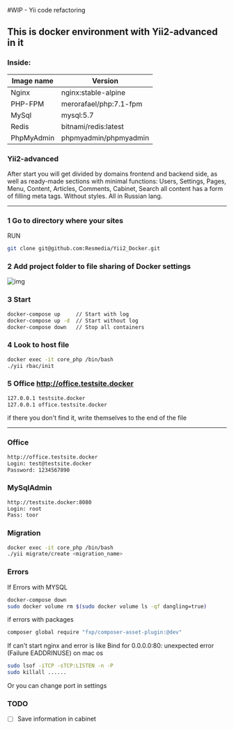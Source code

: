 #WIP - Yii code refactoring

## This is docker environment with Yii2-advanced in it 

### Inside: 

Image name | Version
------------ | -------------
Nginx | nginx:stable-alpine
PHP-FPM | merorafael/php:7.1-fpm
MySql | mysql:5.7
Redis | bitnami/redis:latest
PhpMyAdmin | phpmyadmin/phpmyadmin

### Yii2-advanced

After start you will get divided by domains frontend and backend side, as well as ready-made sections with minimal 
functions: Users, Settings, Pages, Menu, Content, Articles, Comments, Cabinet, Search all content has a form of filling meta tags. 
Without styles. All in Russian lang.

--------------------------------------------

### 1 Go to directory where your sites

RUN
```bash
git clone git@github.com:Resmedia/Yii2_Docker.git
```

### 2 Add project folder to file sharing of Docker settings 

![img](https://image.prntscr.com/image/C5r_SEtQS5_XaMBe6tDtyQ.png)

### 3 Start

```bash
docker-compose up     // Start with log
docker-compose up -d  // Start without log
docker-compose down   // Stop all containers
```

### 4 Look to host file

```bash
docker exec -it core_php /bin/bash
./yii rbac/init
```

### 5 Office http://office.testsite.docker

```bash
127.0.0.1 testsite.docker
127.0.0.1 office.testsite.docker
```
if there you don't find it, write themselves to the end of the file

-------------------------------

### Office 
```bash
http://office.testsite.docker
Login: test@testsite.docker
Password: 1234567890
```

### MySqlAdmin

```bash
http://testsite.docker:8080
Login: root
Pass: toor
```
### Migration

```bash
docker exec -it core_php /bin/bash
./yii migrate/create <migration_name>
```

### Errors 

If Errors with MYSQL
```bash
docker-compose down
sudo docker volume rm $(sudo docker volume ls -qf dangling=true)
```

if errors with packages
```bash
composer global require "fxp/composer-asset-plugin:@dev"
```

If can't start nginx and error is like Bind for 0.0.0.0:80: unexpected error (Failure EADDRINUSE) on mac os

```bash
sudo lsof -iTCP -sTCP:LISTEN -n -P
sudo killall ......
```
Or you can change port in settings

### TODO 

- [ ] Save information in cabinet
